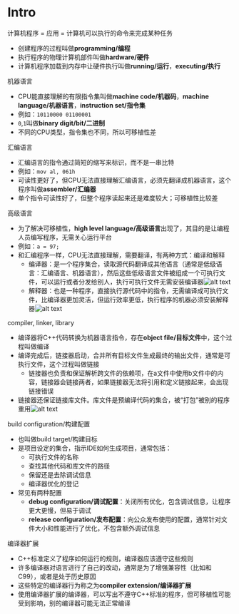 # Intro

计算机程序 = 应用 = 计算机可以执行的命令来完成某种任务

- 创建程序的过程叫做**programming/编程**
- 执行程序的物理计算机部件叫做**hardware/硬件**
- 计算机程序加载到内存中让硬件执行叫做**running/运行**，**executing/执行**

机器语言

- CPU能直接理解的有限指令集叫做**machine code/机器码**，**machine language/机器语言**，**instruction set/指令集**
- 例如：`10110000 01100001`
- `0`,`1`叫做**binary digit/bit/二进制**
- 不同的CPU类型，指令集也不同，所以可移植性差

汇编语言

- 汇编语言的指令通过简短的缩写来标识，而不是一串比特
- 例如：`mov al, 061h`
- 可读性更好了，但CPU无法直接理解汇编语言，必须先翻译成机器语言，这个程序叫做**assembler/汇编器**
- 单个指令可读性好了，但整个程序读起来还是难度较大；可移植性比较差

高级语言

- 为了解决可移植性，**high level language/高级语言**出现了，其目的是让编程人员编写程序，无需关心运行平台
- 例如：`a = 97;`
- 和汇编程序一样，CPU无法直接理解，需要翻译，有两种方式：编译和解释
    - 编译器：是一个程序集合，读取源代码翻译成其他语言（通常是低级语言：汇编语言、机器语言），然后这些低级语言文件被组成一个可执行文件，可以运行或者分发给别人，执行可执行文件无需安装编译器![alt text](../../../../assets/imgs/language/cpp/learncpp/0-Intro/image.png)
    - 解释器：也是一种程序，直接执行源代码中的指令，无需编译成可执行文件，比编译器更加灵活，但运行效率更低，执行程序的机器必须安装解释器![alt text](../../../../assets/imgs/language/cpp/learncpp/0-Intro/image-1.png)


compiler, linker, library

- 编译器将C++代码转换为机器语言指令，存在**object file/目标文件**中，这个过程叫做编译
- 编译完成后，链接器启动，合并所有目标文件生成最终的输出文件，通常是可执行文件，这个过程叫做链接
    - 链接器也负责和保证解析跨文件的依赖项，在a文件中使用b文件中的内容，链接器会链接两者，如果链接器无法将引用和定义链接起来，会出现链接错误
- 链接器还保证链接库文件。库文件是预编译代码的集合，被“打包”被别的程序重用![alt text](../../../../assets/imgs/language/cpp/learncpp/0-Intro/image-2.png)

build configuration/构建配置

- 也叫做build target/构建目标
- 是项目设定的集合，指示IDE如何生成项目，通常包括：
    - 可执行文件的名称
    - 查找其他代码和库文件的路径
    - 保留还是去除调试信息
    - 编译器优化的登记
- 常见有两种配置
    - **debug configuration/调试配置**：关闭所有优化，包含调试信息，让程序更大更慢，但易于调试
    - **release configuration/发布配置**：向公众发布使用的配置，通常针对文件大小和性能进行了优化，不包含额外调试信息

编译器扩展

- C++标准定义了程序如何运行的规则，编译器应该遵守这些规则
- 许多编译器对语言进行了自己的改动，通常是为了增强兼容性（比如和C99），或者是处于历史原因
- 这些特定的编译器行为称之为**compiler extension/编译器扩展**
- 使用编译器扩展的编译器，可以写出不遵守C++标准的程序，但可移植性可能受到影响，别的编译器可能无法正常编译